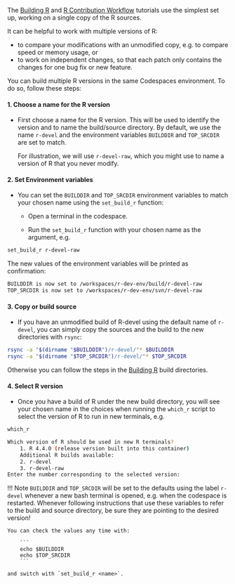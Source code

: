 The [Building R](./building_r.md) and [R Contribution Workflow](./building_r.md)
tutorials use the simplest set up, working on a single copy of the R sources.

It can be helpful to work with multiple versions of R:

- to compare your modifications with an unmodified copy, e.g. to compare speed
    or memory usage, or
- to work on independent changes, so that each patch only contains the changes
    for one bug fix or new feature.

You can build multiple R versions in the same Codespaces environment.
To do so, follow these steps:

#### 1. Choose a name for the R version

- First choose a name for the R version. This will be used to identify
the version and to name the build/source directory. By default, we
use the name `r-devel` and the environment variables `BUILDDIR` and
`TOP_SRCDIR` are set to match.

    For illustration, we will use `r-devel-raw`, which you might use to
    name a version of R that you never modify.

#### 2.  Set Environment variables

- You can set the `BUILDDIR` and `TOP_SRCDIR` environment variables to
  match your chosen name using the `set_build_r` function:
  - Open  a terminal in the codespace.

  - Run the `set_build_r` function with your chosen name as the argument, e.g.

```bash
set_build_r r-devel-raw
```

The new values of the environment variables will be printed as
confirmation:

```bash
BUILDDIR is now set to /workspaces/r-dev-env/build/r-devel-raw
TOP_SRCDIR is now set to /workspaces/r-dev-env/svn/r-devel-raw
```

#### 3.  Copy or build source

- If you have an unmodified build of R-devel using the default name of
  `r-devel`, you can simply copy the sources and the build to the new
  directories with `rsync`:

```bash
rsync -a "$(dirname "$BUILDDIR")/r-devel/"* $BUILDDIR
rsync -a "$(dirname "$TOP_SRCDIR")/r-devel/"* $TOP_SRCDIR
```

  Otherwise you can follow the steps in the [Building R](./building_r.md)
  build directories.

#### 4.  Select R version

- Once you have a build of R under the new build directory, you will
  see your chosen name in the choices when running the `which_r` script to
  select the version of R to run in new terminals, e.g.

```bash
which_r
```

```bash
Which version of R should be used in new R terminals?
    1. R 4.4.0 (release version built into this container)
    Additional R builds available:
    2. r-devel
    3. r-devel-raw
Enter the number corresponding to the selected version:
```

!!! Note
    `BUILDDIR` and `TOP_SRCDIR` will be set to the defaults using the label
    `r-devel` whenever a new bash terminal is opened, e.g. when the codespace
    is restarted. Whenever following instructions that use these variables to 
    refer to the build and source directory, be sure they are pointing to the
    desired version!
    
    You can check the values any time with:

        ```
        echo $BUILDDIR
        echo $TOP_SRCDIR
        ```
    
    and switch with `set_build_r <name>`.

